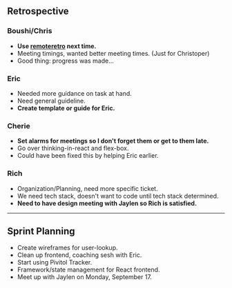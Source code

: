 ## Retrospective

### Boushi/Chris
- **Use [remoteretro](https://remoteretro.org/) next time.**
- Meeting timings, wanted better meeting times. (Just for Christoper)
- Good thing: progress was made...

### Eric
- Needed more guidance on task at hand.
- Need general guideline.
- **Create template or guide for Eric.**

### Cherie
- **Set alarms for meetings so I don't forget them or get to them late.**
- Go over thinking-in-react and flex-box.
- Could have been fixed this by helping Eric earlier.

### Rich
- Organization/Planning, need more specific ticket.
- We need tech stack, doesn't want to code until tech stack determined.
- **Need to have design meeting with Jaylen so Rich is satisfied.**

---

## Sprint Planning
- Create wireframes for user-lookup.
- Clean up frontend, coaching sesh with Eric.
- Start using Pivitol Tracker.
- Framework/state management for React frontend.
- Meet up with Jaylen on Monday, September 17.